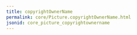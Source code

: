 ```yaml
---
title: copyrightOwnerName
permalink: core/Picture.copyrightOwnerName.html
jsonid: core_picture_copyrightownername
---
```

